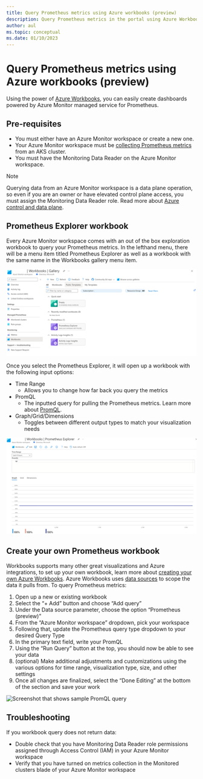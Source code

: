 ```yaml
---
title: Query Prometheus metrics using Azure workbooks (preview)
description: Query Prometheus metrics in the portal using Azure Workbooks.
author: aul
ms.topic: conceptual
ms.date: 01/10/2023
---
```


# Query Prometheus metrics using Azure workbooks (preview)

Using the power of [Azure Workbooks](../visualize/workbooks-overview.md), you can easily create dashboards powered by Azure Monitor managed service for Prometheus.

## Pre-requisites

-	You must either have an Azure Monitor workspace or create a new one.
-	Your Azure Monitor workspace must be [collecting Prometheus metrics](./prometheus-metrics-enable.md) from an AKS cluster.
-	You must have the Monitoring Data Reader on the Azure Monitor workspace.

> [!NOTE]
> Querying data from an Azure Monitor workspace is a data plane operation, so even if you are an owner or have elevated control plane access, you must assign the Monitoring Data Reader role. Read more about [Azure control and data plane](../../azure-resource-manager/management/control-plane-and-data-plane.md).

## Prometheus Explorer workbook
Every Azure Monitor workspace comes with an out of the box exploration workbook to query your Prometheus metrics. In the lefthand menu, there will be a menu item titled Prometheus Explorer as well as a workbook with the same name in the Workbooks gallery menu item.

![Screenshot that shows Azure Monitor workspace gallery](./media/prometheus-workbooks/prometheus-gallery.png)

Once you select the Prometheus Explorer, it will open up a workbook with the following input options:
-	Time Range
    - Allows you to change how far back you query the metrics
-	PromQL
    - The inputted query for pulling the Prometheus metrics. Learn more about [PromQL](https://aka.ms/azureprometheus-promio-promql).
-	Graph/Grid/Dimensions
    - Toggles between different output types to match your visualization needs

![Screenshot that shows PromQL explorer](./media/prometheus-workbooks/prometheus-explorer.png)

## Create your own Prometheus workbook

Workbooks supports many other great visualizations and Azure integrations, to set up your own workbook, learn more about [creating your own Azure Workbooks](../visualize/workbooks-create-workbook.md).
Azure Workbooks uses [data sources](../visualize/workbooks-data-sources.md#prometheus-preview) to scope the data it pulls from. To query Prometheus metrics:

1.	Open up a new or existing workbook
2.	Select the “+ Add” button and choose “Add query”
3.	Under the Data source parameter, choose the option “Prometheus (preview)”
4.	From the “Azure Monitor workspace” dropdown, pick your workspace
5.	Following that, update the Prometheus query type dropdown to your desired Query Type
6.	In the primary text field, write your PromQL
7.	Using the “Run Query” button at the top, you should now be able to see your data
8.	(optional) Make additional adjustments and customizations using the various options for time range, visualization type, size, and other settings
9.	Once all changes are finalized, select the “Done Editing” at the bottom of the section and save your work

![Screenshot that shows sample PromQL query](./media/prometheus-workbooks/prometheus-qiery.png)

## Troubleshooting

If you workbook query does not return data:

-	Double check that you have Monitoring Data Reader role permissions assigned through Access Control (IAM) in your Azure Monitor workspace
-	Verify that you have turned on metrics collection in the Monitored clusters blade of your Azure Monitor workspace


